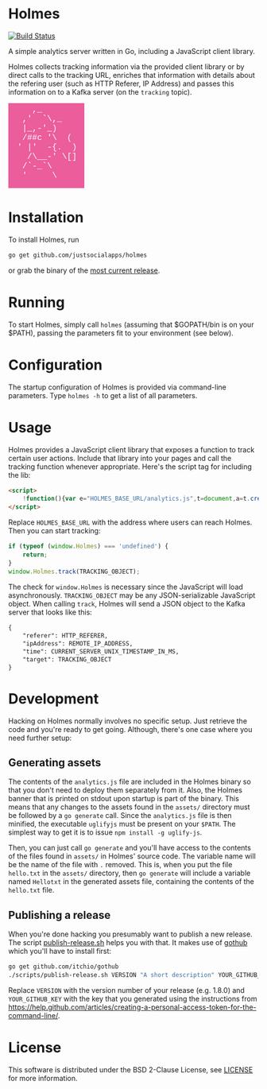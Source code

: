 # Holmes

[![Build Status](https://travis-ci.org/justsocialapps/holmes.svg?branch=master)](https://travis-ci.org/justsocialapps/holmes)

A simple analytics server written in Go, including a JavaScript client library.

Holmes collects tracking information via the provided client library or by
direct calls to the tracking URL, enriches that information with details about
the refering user (such as HTTP Referer, IP Address) and passes this information
on to a Kafka server (on the `tracking` topic).

![](./holmes-logo.png "Holmes logo")

# Installation

To install Holmes, run 

```sh
go get github.com/justsocialapps/holmes
```

or grab the binary of the [most current
release](https://github.com/justsocialapps/holmes/releases).

# Running

To start Holmes, simply call `holmes` (assuming that $GOPATH/bin is on your
$PATH), passing the parameters fit to your environment (see below).

# Configuration

The startup configuration of Holmes is provided via command-line parameters.
Type `holmes -h` to get a list of all parameters.

# Usage

Holmes provides a JavaScript client library that exposes a function to track
certain user actions. Include that library into your pages and call the tracking
function whenever appropriate. Here's the script tag for including the lib:

```html
<script>
    !function(){var e="HOLMES_BASE_URL/analytics.js",t=document,a=t.createElement("script"),r=t.getElementsByTagName("script")[0];a.type="text/javascript",a.async=!0,a.defer=!0,a.src=e,r.parentNode.insertBefore(a,r)}();
</script>
```

Replace `HOLMES_BASE_URL` with the address where users can reach Holmes. Then
you can start tracking:

```javascript
if (typeof (window.Holmes) === 'undefined') {
    return;
}
window.Holmes.track(TRACKING_OBJECT);
```

The check for `window.Holmes` is necessary since the JavaScript will load
asynchronously. `TRACKING_OBJECT` may be any JSON-serializable JavaScript
object. When calling `track`, Holmes will send a JSON object to the Kafka server
that looks like this:

```
{
    "referer": HTTP_REFERER,
    "ipAddress": REMOTE_IP_ADDRESS,
    "time": CURRENT_SERVER_UNIX_TIMESTAMP_IN_MS,
    "target": TRACKING_OBJECT
}
```

# Development

Hacking on Holmes normally involves no specific setup. Just retrieve the code
and you're ready to get going. Although, there's one case where you need further
setup:

## Generating assets

The contents of the `analytics.js` file are included in the Holmes binary so
that you don't need to deploy them separately from it. Also, the Holmes banner
that is printed on stdout upon startup is part of the binary. This means that
any changes to the assets found in the `assets/` directory must be followed by a
`go generate` call. Since the `analytics.js` file is then minified, the
executable `uglifyjs` must be present on your `$PATH`. The simplest way to get
it is to issue `npm install -g uglify-js`.

Then, you can just call `go generate` and you'll have access to the contents of
the files found in `assets/` in Holmes' source code. The variable name will be
the name of the file with `.` removed. This is, when you put the file
`hello.txt` in the `assets/` directory, then `go generate` will include a
variable named `Hellotxt` in the generated assets file, containing the contents
of the `hello.txt` file.

## Publishing a release

When you're done hacking you presumably want to publish a new release. The
script [publish-release.sh](scripts/publish-release.sh) helps you with that. It
makes use of [gothub](https://github.com/itchio/gothub) which you'll have to 
install first:

```sh
go get github.com/itchio/gothub
./scripts/publish-release.sh VERSION "A short description" YOUR_GITHUB_KEY
```

Replace `VERSION` with the version number of your release (e.g. 1.8.0) and
`YOUR_GITHUB_KEY` with the key that you generated using the instructions from
https://help.github.com/articles/creating-a-personal-access-token-for-the-command-line/.

# License

This software is distributed under the BSD 2-Clause License, see
[LICENSE](LICENSE) for more information.
